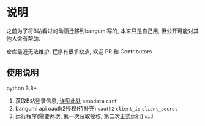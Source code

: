 # 说明

之前为了将B站看过的动画迁移到bangumi写的, 本来只是自己用, 但公开可能对其他人会有帮助.

仓库最近无法维护, 程序有很多缺点, 欢迎 PR 和 Contributors

## 使用说明

python 3.8+

1. 获取B站登录信息, [详见此处](https://github.com/Passkou/bilibili-api/blob/main/README.md#%E8%8E%B7%E5%8F%96-sessdata-%E5%92%8C-csrf) `sessdata` `csrf` 
2. bangumi api oauth2授权(待补充) `oauth2` `client_id` `client_secret`
3. 运行程序(需要两次, 第一次获取授权, 第二次正式运行) `uid`